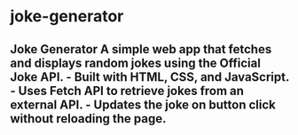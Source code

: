 # joke-generator
## Joke Generator A simple web app that fetches and displays random jokes using the Official Joke API.   - Built with HTML, CSS, and JavaScript.   - Uses Fetch API to retrieve jokes from an external API.   - Updates the joke on button click without reloading the page.
